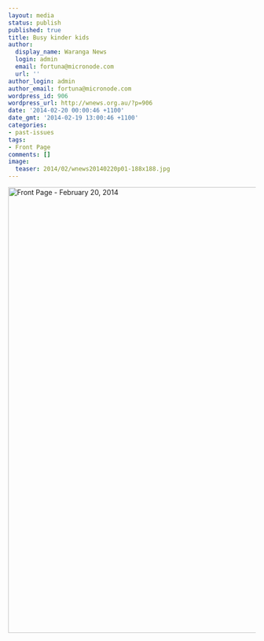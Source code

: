 ```yaml
---
layout: media
status: publish
published: true
title: Busy kinder kids
author:
  display_name: Waranga News
  login: admin
  email: fortuna@micronode.com
  url: ''
author_login: admin
author_email: fortuna@micronode.com
wordpress_id: 906
wordpress_url: http://wnews.org.au/?p=906
date: '2014-02-20 00:00:46 +1100'
date_gmt: '2014-02-19 13:00:46 +1100'
categories:
- past-issues
tags:
- Front Page
comments: []
image:
  teaser: 2014/02/wnews20140220p01-188x188.jpg
---
```


<a href="{{ site.url }}/images/2014/02/wnews20140220p01.pdf"><img class="alignnone size-full wp-image-904" alt="Front Page - February 20, 2014" src="{{ site.url }}/images/2014/02/wnews20140220p01.jpg" width="624" height="907" /></a>
